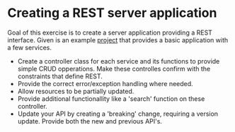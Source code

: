 # Creating a REST server application

Goal of this exercise is to create a server application providing a REST interface. Given is an example [project](https://github.com/tvanwinckel/intro-rest/tree/main/springREST "REST-Server") that provides a basic application with a few services. 

* Create a controller class for each service and its functions to provide simple CRUD opperations. Make these controlles confirm with the constraints that define REST.
* Provide the correct error/exception handling where needed.
* Allow resources to be partially updated.
* Provide additional functionallity like a 'search' function on these controller.
* Update your API by creating a 'breaking' change, requiring a version update. Provide both the new and previous API's.
